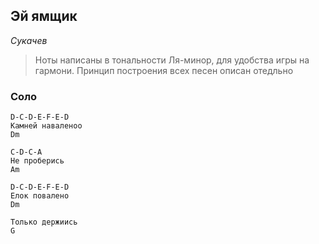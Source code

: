 ## Эй ямщик
*Сукачев* 
> Ноты написаны в тональности Ля-минор, для удобства игры на гармони.
> Принцип построения всех песен описан отедльно

### Соло

```
D-C-D-E-F-E-D
Камней наваленоо
Dm

C-D-C-A
Не проберись
Am

D-C-D-E-F-E-D
Елок повалено
Dm

Только держиись
G
```
